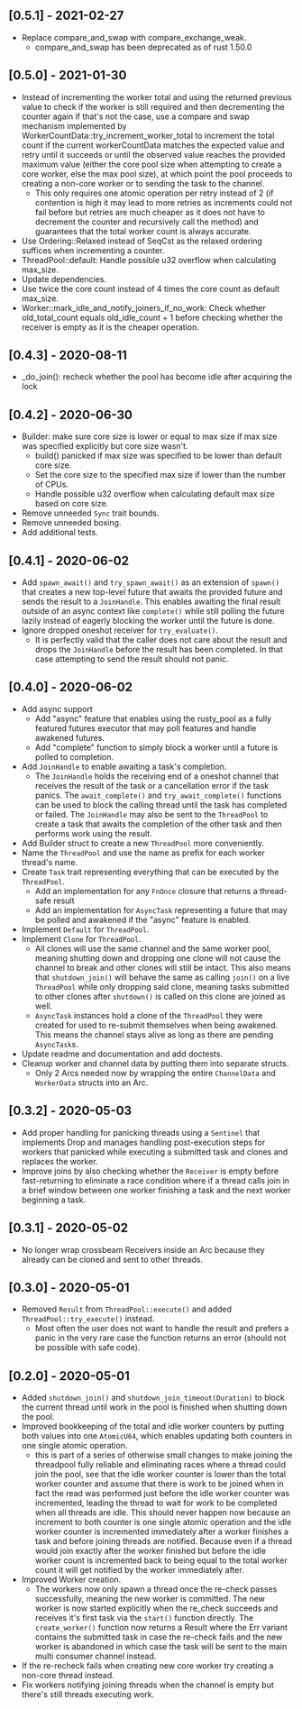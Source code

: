 ## [0.5.1] - 2021-02-27

  * Replace compare_and_swap with compare_exchange_weak.
    * compare_and_swap has been deprecated as of rust 1.50.0

## [0.5.0] - 2021-01-30

  * Instead of incrementing the worker total and using the returned
    previous value to check if the worker is still required and then
    decrementing the counter again if that's not the case, use a compare
    and swap mechanism implemented by WorkerCountData::try_increment_worker_total
    to increment the total count if the current workerCountData matches
    the expected value and retry until it succeeds or until the observed
    value reaches the provided maximum value (either the core pool size
    when attempting to create a core worker, else the max pool size),
    at which point the pool proceeds to creating a non-core worker or
    to sending the task to the channel.
    * This only requires one atomic operation per retry instead of 2 (if
      contention is high it may lead to more retries as increments could
      not fail before but retries are much cheaper as it does not have to
      decrement the counter and recursively call the method) and
      guarantees that the total worker count is always accurate.
  * Use Ordering::Relaxed instead of SeqCst as the relaxed ordering suffices when incrementing a counter.
  * ThreadPool::default: Handle possible u32 overflow when calculating max_size.
  * Update dependencies.
  * Use twice the core count instead of 4 times the core count as default max_size.
  * Worker::mark_idle_and_notify_joiners_if_no_work: Check whether old_total_count equals old_idle_count + 1 before
    checking whether the receiver is empty as it is the cheaper operation.

## [0.4.3] - 2020-08-11

  * _do_join(): recheck whether the pool has become idle after acquiring the lock

## [0.4.2] - 2020-06-30

  * Builder: make sure core size is lower or equal to max size if max size was specified explicitly but core size wasn't.
    * build() panicked if max size was specified to be lower than default core size.
    * Set the core size to the specified max size if lower than the number of CPUs.
    * Handle possible u32 overflow when calculating default max size based on core size.
  * Remove unneeded `Sync` trait bounds.
  * Remove unneeded boxing.
  * Add additional tests.

## [0.4.1] - 2020-06-02

  * Add `spawn_await()` and `try_spawn_await()` as an extension of `spawn()` that creates a new top-level future that awaits
    the provided future and sends the result to a `JoinHandle`. This enables awaiting the final result outside of an async
    context like `complete()` while still polling the future lazily instead of eagerly blocking the worker until the future
    is done.
  * Ignore dropped oneshot receiver for `try_evaluate()`.
    * It is perfectly valid that the caller does not care about the result and drops the `JoinHandle` before
      the result has been completed. In that case attempting to send the result should not panic.

## [0.4.0] - 2020-06-02

  * Add async support
    * Add "async" feature that enables using the rusty_pool as a fully featured futures executor that may poll features
      and handle awakened futures.
    * Add "complete" function to simply block a worker until a future is polled to completion.
  * Add `JoinHandle` to enable awaiting a task's completion.
    * The `JoinHandle` holds the receiving end of a oneshot channel that receives the result of the task or a cancellation
      error if the task panics. The `await_complete()` and `try_await_complete()` functions can be used to block the calling
      thread until the task has completed or failed. The `JoinHandle` may also be sent to the `ThreadPool` to create a task
      that awaits the completion of the other task and then performs work using the result.
  * Add Builder struct to create a new `ThreadPool` more conveniently.
  * Name the `ThreadPool` and use the name as prefix for each worker thread's name.
  * Create `Task` trait representing everything that can be executed by the `ThreadPool`.
    * Add an implementation for any `FnOnce` closure that returns a thread-safe result
    * Add an implementation for `AsyncTask` representing a future that may be polled and awakened if the "async" feature
      is enabled.
  * Implement `Default` for `ThreadPool`.
  * Implement `Clone` for `ThreadPool`.
    * All clones will use the same channel and the same worker pool, meaning shutting down and dropping one clone will
      not cause the channel to break and other clones will still be intact. This also means that `shutdown_join()` will
      behave the same as calling `join()` on a live `ThreadPool` while only dropping said clone, meaning tasks submitted
      to other clones after `shutdown()` is called on this clone are joined as well.
    * `AsyncTask` instances hold a clone of the `ThreadPool` they were created for used to re-submit themselves when
      being awakened. This means the channel stays alive as long as there are pending `AsyncTask`s.
  * Update readme and documentation and add doctests.
  * Cleanup worker and channel data by putting them into separate structs.
    * Only 2 Arcs needed now by wrapping the entire `ChannelData` and `WorkerData` structs into an Arc.

## [0.3.2] - 2020-05-03

  * Add proper handling for panicking threads using a `Sentinel` that implements Drop and manages handling post-execution steps for workers that panicked while executing a
    submitted task and clones and replaces the worker.
  * Improve joins by also checking whether the `Receiver` is empty before fast-returning to eliminate a race condition where if a thread calls join in a brief window
    between one worker finishing a task and the next worker beginning a task.

## [0.3.1] - 2020-05-02

  * No longer wrap crossbeam Receivers inside an Arc because they already can be cloned and sent to other threads.

## [0.3.0] - 2020-05-01

  * Removed `Result` from `ThreadPool::execute()` and added `ThreadPool::try_execute()` instead.
    * Most often the user does not want to handle the result and prefers a panic in the very rare case the function returns an error (should not be possible with safe code).

## [0.2.0] - 2020-05-01

  * Added `shutdown_join()` and `shutdown_join_timeout(Duration)` to block the current thread until work in the pool is finished when shutting down the pool.
  * Improved bookkeeping of the total and idle worker counters by putting both values into one `AtomicU64`, which enables updating both counters in one single atomic operation.
    * this is part of a series of otherwise small changes to make joining the threadpool fully reliable and eliminating races where a thread could join the pool, see
      that the idle worker counter is lower than the total worker counter and assume that there is work to be joined when in fact the read was performed just before
      the idle worker counter was incremented, leading the thread to wait for work to be completed when all threads are idle. This should never happen now because
      an increment to both counter is one single atomic operation and the idle worker counter is incremented immediately after a worker finishes a task and before
      joining threads are notified. Because even if a thread would join exactly after the worker finished but before the idle worker count is incremented back to
      being equal to the total worker count it will get notified by the worker immediately after.
  * Improved Worker creation.
    * The workers now only spawn a thread once the re-check passes successfully, meaning the new worker is committed. The new worker is now started explicitly
      when the re_check succeeds and receives it's first task via the `start()` function directly. The `create_worker()` function now returns a Result where
      the Err variant contains the submitted task in case the re-check fails and the new worker is abandoned in which case the task will be sent to the main
      multi consumer channel instead.
  * If the re-recheck fails when creating new core worker try creating a non-core thread instead.
  * Fix workers notifying joining threads when the channel is empty but there's still threads executing work.